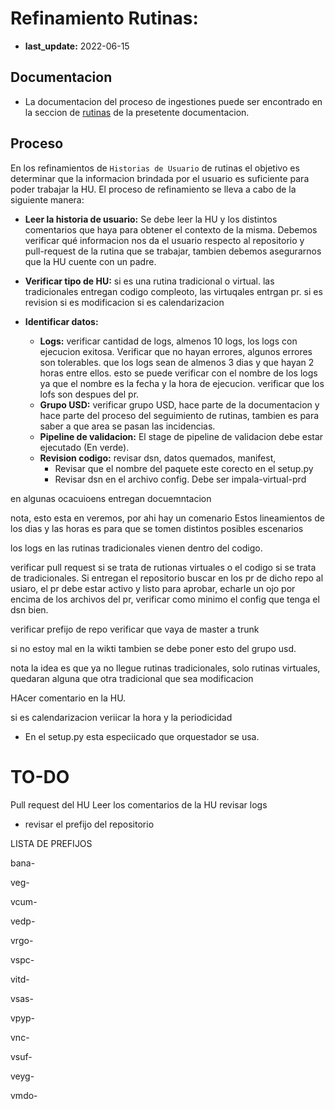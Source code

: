 # Refinamiento Rutinas:
- **last_update:** 2022-06-15

## Documentacion
- La documentacion del proceso de ingestiones puede ser encontrado en la seccion de [rutinas](../rutinas/README.md) de la presetente documentacion.

## Proceso
En los refinamientos de `Historias de Usuario` de rutinas el objetivo es determinar que la informacion brindada por el usuario es suficiente para poder trabajar la HU. El proceso de refinamiento se lleva a cabo de la siguiente manera:

- **Leer la historia de usuario:** Se debe leer la HU y los distintos comentarios que haya para obtener el contexto de la misma. Debemos verificar qué informacion nos da el usuario respecto al repositorio y pull-request de la rutina que se trabajar, tambien debemos asegurarnos que la HU cuente con un padre.
- **Verificar tipo de HU:**
si es una rutina tradicional o virtual. las tradicionales entregan codigo compleoto, las virtuqales entrgan pr. 
si es revision
si es modificacion
si es calendarizacion


- **Identificar datos:**
    - **Logs:** verificar cantidad de logs, almenos 10 logs, los logs con ejecucion exitosa. Verificar que no hayan errores, algunos errores son tolerables. que los logs sean de almenos 3 dias y que hayan 2 horas entre ellos. esto se puede verificar con el nombre de los logs ya que el nombre es la fecha y la hora de ejecucion. verificar que los lofs son despues del pr.
    - **Grupo USD:** verificar grupo USD, hace parte de la documentacion y hace parte del proceso del seguimiento de rutinas, tambien es para saber a que area se pasan las incidencias.
    - **Pipeline de validacion:** El stage de pipeline de validacion debe estar ejecutado (En verde).
    - **Revision codigo:** revisar dsn, datos quemados, manifest, 
        - Revisar que el nombre del paquete este corecto en el setup.py
        - Revisar dsn en el archivo config. Debe ser impala-virtual-prd



en algunas ocacuioens entregan docuemntacion



nota, esto esta en veremos, por ahi hay un comenario
Estos lineamientos de los dias y las horas es para que se tomen distintos posibles escenarios

los logs en las rutinas tradicionales vienen dentro del codigo.


verificar pull request si se trata de rutionas virtuales o el codigo si se trata de tradicionales.
Si entregan el repositorio buscar en los pr de  dicho repo al usiaro, el pr debe estar activo y listo para aprobar, echarle un ojo por encima de los archivos del pr, verificar como minimo el config que tenga el dsn bien.

verificar prefijo de repo
verificar que vaya de master a trunk



si no estoy mal en la wikti tambien se debe poner esto del grupo usd.


nota la idea es que ya no llegue rutinas tradicionales, solo rutinas virtuales, quedaran alguna que otra tradicional que sea modificacion

HAcer comentario en la HU.

si es calendarizacion veriicar la hora y la periodicidad
- En el setup.py esta especiicado que orquestador se usa.


# TO-DO
Pull request del HU
Leer los comentarios de la HU
revisar logs
- revisar el prefijo del repositorio


LISTA DE PREFIJOS

bana-

veg-

vcum-

vedp-

vrgo-

vspc-

vitd-

vsas-

vpyp-

vnc-

vsuf-

veyg-

vmdo-